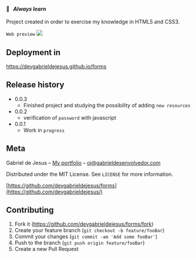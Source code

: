 #### 📒   _Always learn_

Project created in order to exercise my knowledge in HTML5 and CSS3.

`Web preview`
![](assets/images/web-preview.gif)

## Deployment in
https://devgabrieldejesus.github.io/forms

## Release history

* 0.0.3
    * Finished project and studying the possibility of adding `new resources`
* 0.0.2
    * verification of `password` with javascript
* 0.0.1
    * Work in `progress`

## Meta

Gabriel de Jesus – [My portfolio](https://www.gabrieldesenvolvedor.com/) – oi@gabrieldesenvolvedor.com

Distributed under the MIT License. See `LICENSE` for more information.

[https://github.com/devgabrieldejesus/forms](https://github.com/devgabrieldejesus/)

## Contributing

1. Fork it (<https://github.com/devgabrieldejesus/forms/fork>)
2. Create your feature branch (`git checkout -b feature/fooBar`)
3. Commit your changes (`git commit -am 'Add some fooBar'`)
4. Push to the branch (`git push origin feature/fooBar`)
5. Create a new Pull Request
